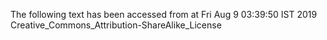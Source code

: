 The following text has been accessed from at Fri Aug 9 03:39:50 IST 2019
Creative_Commons_Attribution-ShareAlike_License
